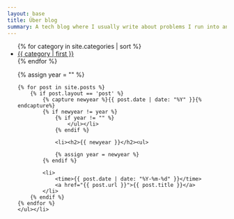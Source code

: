 ```yaml
---
layout: base
title: Über blog
summary: A tech blog where I usually write about problems I run into and solutions I stumble over.
---
```

<ul class="tags">
    {% for category in site.categories | sort %}
        <li>
            <a class="tag" href="/{{ category | first | slugize }}/">
                {{ category | first }}
            </a>
        </li>
    {% endfor %}
</ul>

<ul class="posts">
    {% assign year = "" %}

    {% for post in site.posts %}
        {% if post.layout == 'post' %}
            {% capture newyear %}{{ post.date | date: "%Y" }}{% endcapture%}
            {% if newyear != year %}
                {% if year != "" %}
                    </ul></li>
                {% endif %}

                <li><h2>{{ newyear }}</h2><ul>

                {% assign year = newyear %}
            {% endif %}

            <li>
                <time>{{ post.date | date: "%Y-%m-%d" }}</time>
                <a href="{{ post.url }}">{{ post.title }}</a>
            </li>
        {% endif %}
    {% endfor %}
    </ul></li>
</ul>
